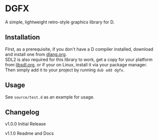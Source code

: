 # DGFX
A simple, lightweight retro-style graphics library for D.

## Installation

FIrst, as a prerequisite, if you don't have a D compiler installed, download and install one from [dlang.org](https://dlang.org).  
SDL2 is also required for this library to work, get a copy for your platform from [libsdl.org](https://libsdl.org), or if your on Linux, install it via your package manager.  
Then simply add it to your project by running ```dub add dgfx```.
## Usage

See ```source/test.d``` as an example for usage.

## Changelog

v1.0.0 Initial Release

v1.1.0 Readme and Docs